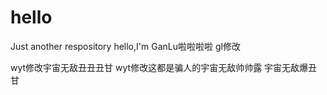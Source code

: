 # hello
Just another respository
hello,I'm GanLu啦啦啦啦
gl修改



wyt修改宇宙无敌丑丑丑甘
wyt修改这都是骗人的宇宙无敌帅帅露
宇宙无敌爆丑甘
